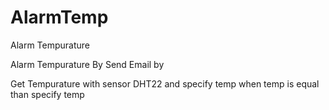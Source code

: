 # AlarmTemp
Alarm Tempurature


Alarm Tempurature  By Send Email by

Get Tempurature with sensor DHT22
and specify temp when temp is equal than specify temp

